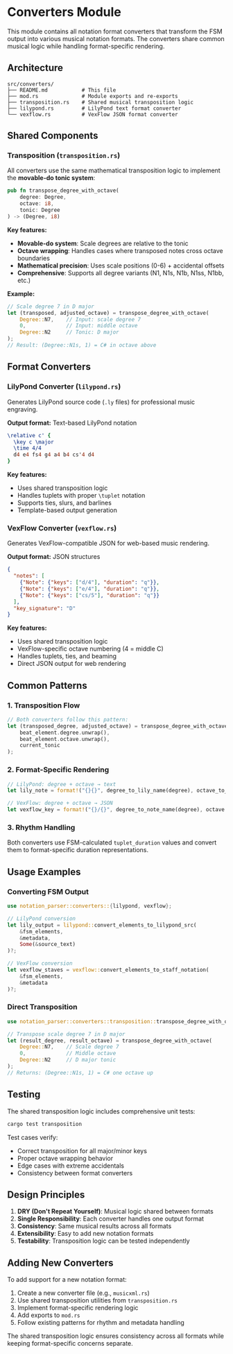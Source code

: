 # Converters Module

This module contains all notation format converters that transform the FSM output into various musical notation formats. The converters share common musical logic while handling format-specific rendering.

## Architecture

```
src/converters/
├── README.md           # This file
├── mod.rs              # Module exports and re-exports
├── transposition.rs    # Shared musical transposition logic
├── lilypond.rs         # LilyPond text format converter  
└── vexflow.rs          # VexFlow JSON format converter
```

## Shared Components

### Transposition (`transposition.rs`)

All converters use the same mathematical transposition logic to implement the **movable-do tonic system**:

```rust
pub fn transpose_degree_with_octave(
    degree: Degree, 
    octave: i8, 
    tonic: Degree
) -> (Degree, i8)
```

**Key features:**
- **Movable-do system**: Scale degrees are relative to the tonic
- **Octave wrapping**: Handles cases where transposed notes cross octave boundaries  
- **Mathematical precision**: Uses scale positions (0-6) + accidental offsets
- **Comprehensive**: Supports all degree variants (N1, N1s, N1b, N1ss, N1bb, etc.)

**Example:**
```rust
// Scale degree 7 in D major
let (transposed, adjusted_octave) = transpose_degree_with_octave(
    Degree::N7,    // Input: scale degree 7
    0,             // Input: middle octave
    Degree::N2     // Tonic: D major
);
// Result: (Degree::N1s, 1) = C# in octave above
```

## Format Converters

### LilyPond Converter (`lilypond.rs`)

Generates LilyPond source code (`.ly` files) for professional music engraving.

**Output format:** Text-based LilyPond notation
```lilypond
\relative c' {
  \key c \major
  \time 4/4
  d4 e4 fs4 g4 a4 b4 cs'4 d4
}
```

**Key features:**
- Uses shared transposition logic
- Handles tuplets with proper `\tuplet` notation
- Supports ties, slurs, and barlines
- Template-based output generation

### VexFlow Converter (`vexflow.rs`)

Generates VexFlow-compatible JSON for web-based music rendering.

**Output format:** JSON structures
```json
{
  "notes": [
    {"Note": {"keys": ["d/4"], "duration": "q"}},
    {"Note": {"keys": ["e/4"], "duration": "q"}},
    {"Note": {"keys": ["cs/5"], "duration": "q"}}
  ],
  "key_signature": "D"
}
```

**Key features:**
- Uses shared transposition logic  
- VexFlow-specific octave numbering (4 = middle C)
- Handles tuplets, ties, and beaming
- Direct JSON output for web rendering

## Common Patterns

### 1. Transposition Flow
```rust
// Both converters follow this pattern:
let (transposed_degree, adjusted_octave) = transpose_degree_with_octave(
    beat_element.degree.unwrap(),
    beat_element.octave.unwrap(), 
    current_tonic
);
```

### 2. Format-Specific Rendering
```rust
// LilyPond: degree + octave → text
let lily_note = format!("{}{}", degree_to_lily_name(degree), octave_to_marks(octave));

// VexFlow: degree + octave → JSON
let vexflow_key = format!("{}/{}", degree_to_note_name(degree), octave + 4);
```

### 3. Rhythm Handling
Both converters use FSM-calculated `tuplet_duration` values and convert them to format-specific duration representations.

## Usage Examples

### Converting FSM Output

```rust
use notation_parser::converters::{lilypond, vexflow};

// LilyPond conversion
let lily_output = lilypond::convert_elements_to_lilypond_src(
    &fsm_elements, 
    &metadata, 
    Some(&source_text)
)?;

// VexFlow conversion  
let vexflow_staves = vexflow::convert_elements_to_staff_notation(
    &fsm_elements, 
    &metadata
)?;
```

### Direct Transposition

```rust
use notation_parser::converters::transposition::transpose_degree_with_octave;

// Transpose scale degree 7 in D major
let (result_degree, result_octave) = transpose_degree_with_octave(
    Degree::N7,    // Scale degree 7
    0,             // Middle octave
    Degree::N2     // D major tonic
);
// Returns: (Degree::N1s, 1) = C# one octave up
```

## Testing

The shared transposition logic includes comprehensive unit tests:

```bash
cargo test transposition
```

Test cases verify:
- Correct transposition for all major/minor keys
- Proper octave wrapping behavior
- Edge cases with extreme accidentals
- Consistency between format converters

## Design Principles

1. **DRY (Don't Repeat Yourself)**: Musical logic shared between formats
2. **Single Responsibility**: Each converter handles one output format
3. **Consistency**: Same musical results across all formats
4. **Extensibility**: Easy to add new notation formats
5. **Testability**: Transposition logic can be tested independently

## Adding New Converters

To add support for a new notation format:

1. Create a new converter file (e.g., `musicxml.rs`)
2. Use shared transposition utilities from `transposition.rs`  
3. Implement format-specific rendering logic
4. Add exports to `mod.rs`
5. Follow existing patterns for rhythm and metadata handling

The shared transposition logic ensures consistency across all formats while keeping format-specific concerns separate.